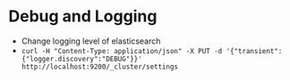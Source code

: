 # Debug and Logging

* Change logging level of elasticsearch
 * `curl -H "Content-Type: application/json" -X PUT -d '{"transient":{"logger.discovery":"DEBUG"}}' http://localhost:9200/_cluster/settings`